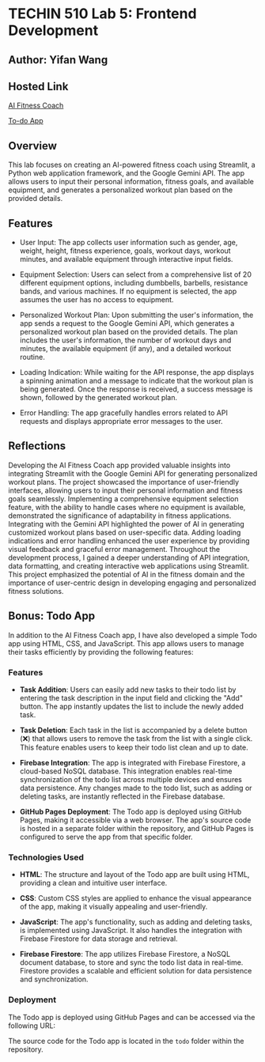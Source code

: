 # TECHIN 510 Lab 5: Frontend Development

## Author: Yifan Wang

## Hosted Link

[AI Fitness Coach](https://techin510-lab5-ai-fitness-coach.streamlit.app/)

[To-do App](https://yifanwang16.github.io/TECHIN510-LAB5/todo%20app/index.html)

## Overview

This lab focuses on creating an AI-powered fitness coach using Streamlit, a Python web application framework, and the Google Gemini API. The app allows users to input their personal information, fitness goals, and available equipment, and generates a personalized workout plan based on the provided details.

## Features

- User Input: The app collects user information such as gender, age, weight, height, fitness experience, goals, workout days, workout minutes, and available equipment through interactive input fields.

- Equipment Selection: Users can select from a comprehensive list of 20 different equipment options, including dumbbells, barbells, resistance bands, and various machines. If no equipment is selected, the app assumes the user has no access to equipment.

- Personalized Workout Plan: Upon submitting the user's information, the app sends a request to the Google Gemini API, which generates a personalized workout plan based on the provided details. The plan includes the user's information, the number of workout days and minutes, the available equipment (if any), and a detailed workout routine.

- Loading Indication: While waiting for the API response, the app displays a spinning animation and a message to indicate that the workout plan is being generated. Once the response is received, a success message is shown, followed by the generated workout plan.

- Error Handling: The app gracefully handles errors related to API requests and displays appropriate error messages to the user.

## Reflections

Developing the AI Fitness Coach app provided valuable insights into integrating Streamlit with the Google Gemini API for generating personalized workout plans. The project showcased the importance of user-friendly interfaces, allowing users to input their personal information and fitness goals seamlessly. Implementing a comprehensive equipment selection feature, with the ability to handle cases where no equipment is available, demonstrated the significance of adaptability in fitness applications. Integrating with the Gemini API highlighted the power of AI in generating customized workout plans based on user-specific data. Adding loading indications and error handling enhanced the user experience by providing visual feedback and graceful error management. Throughout the development process, I gained a deeper understanding of API integration, data formatting, and creating interactive web applications using Streamlit. This project emphasized the potential of AI in the fitness domain and the importance of user-centric design in developing engaging and personalized fitness solutions.

## Bonus: Todo App

In addition to the AI Fitness Coach app, I have also developed a simple Todo app using HTML, CSS, and JavaScript. This app allows users to manage their tasks efficiently by providing the following features:

### Features

- **Task Addition**: Users can easily add new tasks to their todo list by entering the task description in the input field and clicking the "Add" button. The app instantly updates the list to include the newly added task.

- **Task Deletion**: Each task in the list is accompanied by a delete button (❌) that allows users to remove the task from the list with a single click. This feature enables users to keep their todo list clean and up to date.

- **Firebase Integration**: The app is integrated with Firebase Firestore, a cloud-based NoSQL database. This integration enables real-time synchronization of the todo list across multiple devices and ensures data persistence. Any changes made to the todo list, such as adding or deleting tasks, are instantly reflected in the Firebase database.

- **GitHub Pages Deployment**: The Todo app is deployed using GitHub Pages, making it accessible via a web browser. The app's source code is hosted in a separate folder within the repository, and GitHub Pages is configured to serve the app from that specific folder.

### Technologies Used

- **HTML**: The structure and layout of the Todo app are built using HTML, providing a clean and intuitive user interface.

- **CSS**: Custom CSS styles are applied to enhance the visual appearance of the app, making it visually appealing and user-friendly.

- **JavaScript**: The app's functionality, such as adding and deleting tasks, is implemented using JavaScript. It also handles the integration with Firebase Firestore for data storage and retrieval.

- **Firebase Firestore**: The app utilizes Firebase Firestore, a NoSQL document database, to store and sync the todo list data in real-time. Firestore provides a scalable and efficient solution for data persistence and synchronization.

### Deployment

The Todo app is deployed using GitHub Pages and can be accessed via the following URL:

The source code for the Todo app is located in the `todo` folder within the repository.
